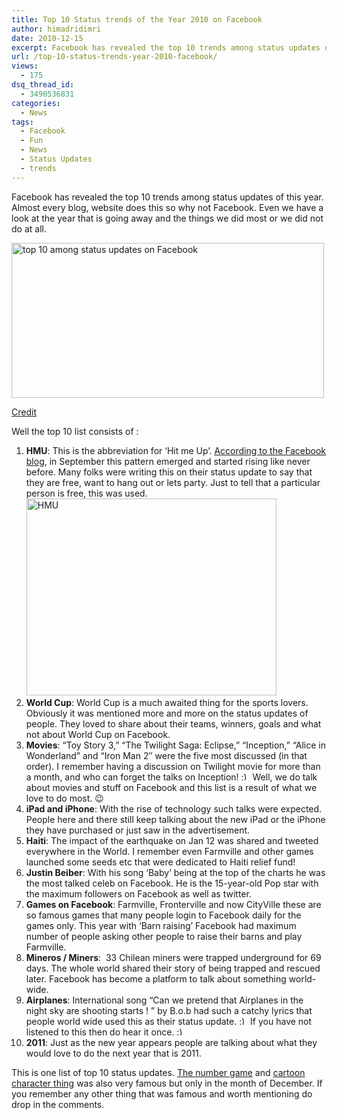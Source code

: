 ```yaml
---
title: Top 10 Status trends of the Year 2010 on Facebook
author: himadridimri
date: 2010-12-15
excerpt: Facebook has revealed the top 10 trends among status updates of this year. Almost every blog, website does this so why not Facebook. Even we have a look at the year that is going away and the things we did most or we did not do at all.
url: /top-10-status-trends-year-2010-facebook/
views:
  - 175
dsq_thread_id:
  - 3490536831
categories:
  - News
tags:
  - Facebook
  - Fun
  - News
  - Status Updates
  - trends
---
```

Facebook has revealed the top 10 trends among status updates of this year. Almost every blog, website does this so why not Facebook. Even we have a look at the year that is going away and the things we did most or we did not do at all.

<a href="http://fbknol.com/top-10-status-trends-year-2010-facebook/top-10-among-status-updates-on-facebook-2/" onclick="_gaq.push(['_trackEvent', 'outbound-article', 'http://fbknol.com/top-10-status-trends-year-2010-facebook/top-10-among-status-updates-on-facebook-2/', '']);" rel="attachment wp-att-4471"><img class="alignnone size-full wp-image-4471" src="http://cdn.devilsworkshop.org/files/2010/12/top-10-among-status-updates-on-Facebook1.jpg" alt="top 10 among status updates on Facebook" width="500" height="248" /></a>

<a href="http://blog.facebook.com/blog.php?post=466369142130" onclick="_gaq.push(['_trackEvent', 'outbound-article', 'http://blog.facebook.com/blog.php?post=466369142130', 'Credit']);" >Credit</a>

Well the top 10 list consists of :

  1. **HMU**: This is the abbreviation for &#8216;Hit me Up&#8217;. <a href="http://blog.facebook.com/blog.php?post=466369142130" onclick="_gaq.push(['_trackEvent', 'outbound-article', 'http://blog.facebook.com/blog.php?post=466369142130', 'According to the Facebook blog']);" >According to the Facebook blog</a>, in September this pattern emerged and started rising like never before. Many folks were writing this on their status update to say that they are free, want to hang out or lets party. Just to tell that a particular person is free, this was used.  <a href="http://fbknol.com/top-10-status-trends-year-2010-facebook/hmu/" onclick="_gaq.push(['_trackEvent', 'outbound-article', 'http://fbknol.com/top-10-status-trends-year-2010-facebook/hmu/', '']);" rel="attachment wp-att-4470"><img class="alignnone size-full wp-image-4470" src="http://cdn.devilsworkshop.org/files/2010/12/HMU.jpg" alt="HMU" width="400" height="315" /></a>
  2. **World Cup**: World Cup is a much awaited thing for the sports lovers. Obviously it was mentioned more and more on the status updates of people. They loved to share about their teams, winners, goals and what not about World Cup on Facebook.
  3. **Movies**: &#8220;Toy Story 3,&#8221; &#8220;The Twilight Saga: Eclipse,&#8221; &#8220;Inception,&#8221; &#8220;Alice in Wonderland&#8221; and &#8220;Iron Man 2&#8243; were the five most discussed (in that order). I remember having a discussion on Twilight movie for more than a month, and who can forget the talks on Inception! <img src="http://devilsworkshop.org/wp-includes/images/smilies/simple-smile.png" alt=":)" class="wp-smiley" style="height: 1em; max-height: 1em;" /> Well, we do talk about movies and stuff on Facebook and this list is a result of what we love to do most. 😉
  4. **iPad and iPhone**: With the rise of technology such talks were expected. People here and there still keep talking about the new iPad or the iPhone they have purchased or just saw in the advertisement.
  5. **Haiti**: The impact of the earthquake on Jan 12 was shared and tweeted everywhere in the World. I remember even Farmville and other games launched some seeds etc that were dedicated to Haiti relief fund!
  6. **Justin Beiber**: With his song &#8216;Baby&#8217; being at the top of the charts he was the most talked celeb on Facebook. He is the 15-year-old Pop star with the maximum followers on Facebook as well as twitter.
  7. **Games on Facebook**: Farmville, Fronterville and now CityVille these are so famous games that many people login to Facebook daily for the games only. This year with &#8216;Barn raising&#8217; Facebook had maximum number of people asking other people to raise their barns and play Farmville.
  8. **Mineros / Miners**:  33 Chilean miners were trapped underground for 69 days. The whole world shared their story of being trapped and rescued later. Facebook has become a platform to talk about something world-wide.
  9. **Airplanes**: International song &#8220;Can we pretend that Airplanes in the night sky are shooting starts ! &#8221; by B.o.b had such a catchy lyrics that people world wide used this as their status update. <img src="http://devilsworkshop.org/wp-includes/images/smilies/simple-smile.png" alt=":)" class="wp-smiley" style="height: 1em; max-height: 1em;" /> If you have not listened to this then do hear it once. <img src="http://devilsworkshop.org/wp-includes/images/smilies/simple-smile.png" alt=":)" class="wp-smiley" style="height: 1em; max-height: 1em;" />
 10. **2011**: Just as the new year appears people are talking about what they would love to do the next year that is 2011.

This is one list of top 10 status updates. <a href="http://fbknol.com/how-to-play-facebooks-latest-number-game/" onclick="_gaq.push(['_trackEvent', 'outbound-article', 'http://fbknol.com/how-to-play-facebooks-latest-number-game/', 'The number game']);" >The number game</a> and <a href="http://fbknol.com/cartoon-characters-as-profile-pictures-go-viral-on-facebook/" onclick="_gaq.push(['_trackEvent', 'outbound-article', 'http://fbknol.com/cartoon-characters-as-profile-pictures-go-viral-on-facebook/', 'cartoon character thing']);" >cartoon character thing</a> was also very famous but only in the month of December. If you remember any other thing that was famous and worth mentioning do drop in the comments.
